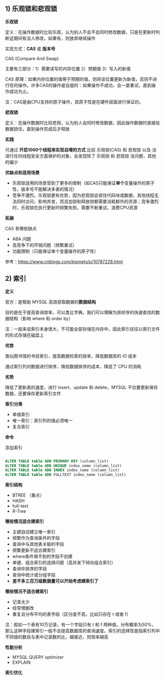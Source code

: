 ## 1) 乐观锁和悲观锁

**乐观锁**

定义：在操作数据时比较乐观，认为别人不会不会同时修改数据，只是在更新时判断这期间有没人修改，如果有，则放弃继续操作

实现方式：**CAS** 或 **版本号**

CAS (Compare And Swap) 

主要有三部分：1）需要读写的内存位置  2）预期值  3）写入的新值

CAS 原理：如果内存位置的值等于预期的值，则将该位置更新为新值，否则不进行任何操作。许多CAS的操作是自旋的：如果操作不成功，会一直重试，直到操作成功为止。

注：CAS是由CPU支持的原子操作，其原子性是在硬件层面进行保证的。

**悲观锁**

定义：在操作数据时比较悲观，认为别人会同时修改数据，因此操作数据时直接给数据锁住，直到操作完成后才释放


**实践**

可通过 **开启1000个线程来实现自增的方式** 比较 乐观锁(CAS) 和 悲观锁 以及 没进行任何线程安全方面保护的对象，会发现除了 乐观锁 和 悲观锁 没问题，其他的偏少

**优缺点和适用场景**

- 乐观锁适用的场景受到了更多的限制（如CAS只能保证**单个**变量操作的原子性，版本号不能解决多表的情况）
- 竞争不激烈，乐观锁更有优势，因为悲观锁会锁住代码块或数据，其他线程无法同时访问，影响并发，而且加锁和释放锁都需要消耗额外的资源；竞争激烈时，乐观锁在执行更新时频繁失败，需要不断重试，浪费CPU资源

**拓展**

CAS 有哪些缺点

- ABA 问题
- 高竞争下的开销问题（频繁重试）
- 功能限制（只能保证单个变量操作的原子性）

参考：https://www.cnblogs.com/kismetv/p/10787228.html


## 2) 索引

**定义**

官方：是帮助 MYSQL 高效获取数据的**数据结构**

目的是在于提高查询效率，可以类比字典。我们可以理解为排好序的快速查找的数据结构（影响 where 和 order by）

注：一般来说索引本身很大，不可能全部存储在内存中，因此索引往往以索引文件的形式存储在磁盘上

**优势**

类似图书馆的书目索引，提高数据检索的效率，降低数据库的 IO 成本

通过索引列对数据进行排序，降低数据排序的成本，降低了 CPU 的消耗

**劣势**

降低了更新表的速度，进行 insert、update 和 delete，MYSQL 不仅要更新保存数据，还要保存更新索引文件

**索引分类**

- 单值索引
- 唯一索引：索引列的值必须唯一
- 复合索引

**命令**

添加索引

``` sql

ALTER TABLE table ADD PRIMARY KEY (column_list)
ALTER TABLE table ADD UNIQUE index_name (column_list)
ALTER TABLE table ADD INDEX index_name (column_list)
ALTER TABLE table ADD FULLTEXT index_name (column_list)

```

**索引结构**

- BTREE （重点）
- HASH
- full-text
- R-Tree

**哪些情况适合建索引**

- 主键自动建立唯一索引
- 频繁作为查询条件的字段
- 查询中与其他表关联的字段
- 频繁更新不适合建索引
- where条件用不到的字段不创建
- 单键、组合索引的选择问题（高并发下倾向组合索引）
- 查询中排序的字段
- 查询中统计或分组字段
- **差不多三百万级数据量可以开始考虑建索引了**

**哪些情况不适合建索引**

- 记录太少
- 经常增删改
- 重复且分布平均的表字段（区分度不高，比如只存在 t 或者 f）

注：假如一个表有10万记录，有一个字段只有 t 和 f 两种值，分布概率为50%，那么这种字段建索引一般不会提高数据库的查询速度。索引的选择性是指索引列中不同值的数目与表中记录数的比，越接近，则效率越高

**性能分析**

- MYSQL QUERY optimizer
- EXPLAIN  

**索引优化**
